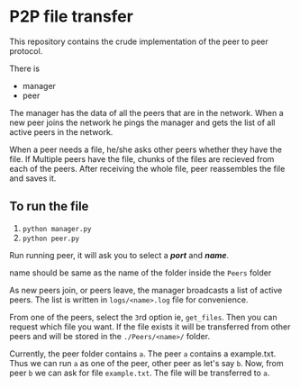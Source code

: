 # P2P file transfer
This repository contains the crude implementation of the peer to peer
protocol. 

There is
* manager
* peer

The manager has the data of all the peers that are in the network. When
a new peer joins the network he pings the manager and gets the list 
of all active peers in the network.

When a peer needs a file, he/she asks other peers whether they have the
file. If Multiple peers have the file, chunks of the files are recieved from 
each of the peers. After receiving the whole file, peer reassembles 
the file and saves it.

## To run the file
1. `python manager.py`
2. `python peer.py`

Run running peer, it will ask you to select a _**port**_ and **_name_**.

name should be same as the name of the folder inside the `Peers` folder

 As new peers join, or peers leave, the manager broadcasts a list 
 of active peers. The list is written in `logs/<name>.log` file for
 convenience.

From one of the peers, select the `3`rd option ie, `get_files`. Then you can 
request which file you want.
If the file exists it will be transferred from other peers and will be stored
in the `./Peers/<name>/` folder.

Currently, the peer folder contains `a`. The peer `a` contains a example.txt.
Thus we can run `a` as one of the peer, other peer as let's say `b`. Now, from peer `b` 
we can ask for file `example.txt`. 
The file will be transferred to `a`. 


 